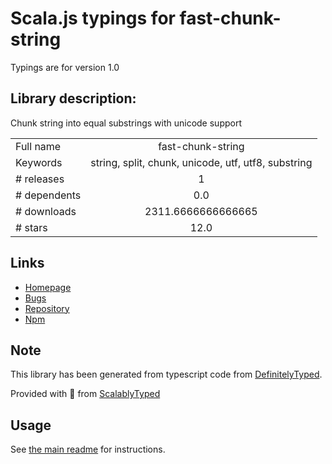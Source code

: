 
# Scala.js typings for fast-chunk-string

Typings are for version 1.0

## Library description:
Chunk string into equal substrings with unicode support

|                    |                 |
| ------------------ | :-------------: |
| Full name          | fast-chunk-string |
| Keywords           | string, split, chunk, unicode, utf, utf8, substring |
| # releases         | 1 |
| # dependents       | 0.0 |
| # downloads        | 2311.6666666666665 |
| # stars            | 12.0 |

## Links
- [Homepage](https://github.com/vladgolubev/fast-chunk-string#readme)
- [Bugs](https://github.com/vladgolubev/fast-chunk-string/issues)
- [Repository](https://github.com/vladgolubev/fast-chunk-string)
- [Npm](https://www.npmjs.com/package/fast-chunk-string)
    


## Note
This library has been generated from typescript code from [DefinitelyTyped](https://definitelytyped.org).

Provided with :purple_heart: from [ScalablyTyped](https://github.com/oyvindberg/ScalablyTyped)

## Usage
See [the main readme](../../readme.md) for instructions.


